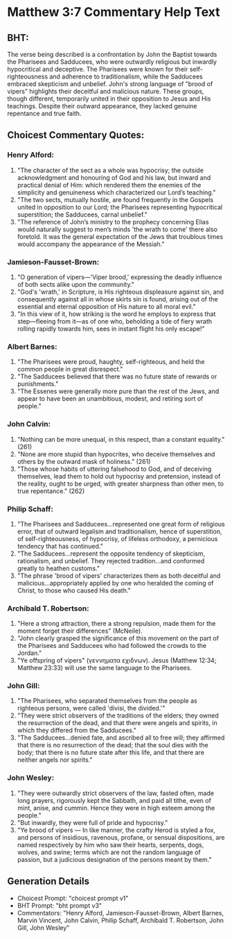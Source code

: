 # Matthew 3:7 Commentary Help Text

## BHT:
The verse being described is a confrontation by John the Baptist towards the Pharisees and Sadducees, who were outwardly religious but inwardly hypocritical and deceptive. The Pharisees were known for their self-righteousness and adherence to traditionalism, while the Sadducees embraced skepticism and unbelief. John's strong language of "brood of vipers" highlights their deceitful and malicious nature. These groups, though different, temporarily united in their opposition to Jesus and His teachings. Despite their outward appearance, they lacked genuine repentance and true faith.

## Choicest Commentary Quotes:
### Henry Alford:
1. "The character of the sect as a whole was hypocrisy; the outside acknowledgment and honouring of God and his law, but inward and practical denial of Him: which rendered them the enemies of the simplicity and genuineness which characterized our Lord’s teaching."
2. "The two sects, mutually hostile, are found frequently in the Gospels united in opposition to our Lord; the Pharisees representing hypocritical superstition; the Sadducees, carnal unbelief."
3. "The reference of John’s ministry to the prophecy concerning Elias would naturally suggest to men’s minds 'the wrath to come' there also foretold. It was the general expectation of the Jews that troublous times would accompany the appearance of the Messiah."

### Jamieson-Fausset-Brown:
1. "O generation of vipers—'Viper brood,' expressing the deadly influence of both sects alike upon the community."
2. "God's 'wrath,' in Scripture, is His righteous displeasure against sin, and consequently against all in whose skirts sin is found, arising out of the essential and eternal opposition of His nature to all moral evil."
3. "In this view of it, how striking is the word he employs to express that step—fleeing from it—as of one who, beholding a tide of fiery wrath rolling rapidly towards him, sees in instant flight his only escape!"

### Albert Barnes:
1. "The Pharisees were proud, haughty, self-righteous, and held the common people in great disrespect."
2. "The Sadducees believed that there was no future state of rewards or punishments."
3. "The Essenes were generally more pure than the rest of the Jews, and appear to have been an unambitious, modest, and retiring sort of people."

### John Calvin:
1. "Nothing can be more unequal, in this respect, than a constant equality." (261)
2. "None are more stupid than hypocrites, who deceive themselves and others by the outward mask of holiness." (261)
3. "Those whose habits of uttering falsehood to God, and of deceiving themselves, lead them to hold out hypocrisy and pretension, instead of the reality, ought to be urged, with greater sharpness than other men, to true repentance." (262)

### Philip Schaff:
1. "The Pharisees and Sadducees...represented one great form of religious error, that of outward legalism and traditionalism, hence of superstition, of self-righteousness, of hypocrisy, of lifeless orthodoxy, a pernicious tendency that has continued." 
2. "The Sadducees...represent the opposite tendency of skepticism, rationalism, and unbelief. They rejected tradition...and conformed greatly to heathen customs."
3. "The phrase 'brood of vipers' characterizes them as both deceitful and malicious...appropriately applied by one who heralded the coming of Christ, to those who caused His death."

### Archibald T. Robertson:
1. "Here a strong attraction, there a strong repulsion, made them for the moment forget their differences" (McNeile).
2. "John clearly grasped the significance of this movement on the part of the Pharisees and Sadducees who had followed the crowds to the Jordan."
3. "Ye offspring of vipers" (γεννηματα εχιδνων). Jesus (Matthew 12:34; Matthew 23:33) will use the same language to the Pharisees.

### John Gill:
1. "The Pharisees, who separated themselves from the people as righteous persons, were called 'divisi, the divided.'"
2. "They were strict observers of the traditions of the elders; they owned the resurrection of the dead, and that there were angels and spirits, in which they differed from the Sadducees."
3. "The Sadducees...denied fate, and ascribed all to free will; they affirmed that there is no resurrection of the dead; that the soul dies with the body; that there is no future state after this life, and that there are neither angels nor spirits."

### John Wesley:
1. "They were outwardly strict observers of the law, fasted often, made long prayers, rigorously kept the Sabbath, and paid all tithe, even of mint, anise, and cummin. Hence they were in high esteem among the people."
2. "But inwardly, they were full of pride and hypocrisy."
3. "Ye brood of vipers — In like manner, the crafty Herod is styled a fox, and persons of insidious, ravenous, profane, or sensual dispositions, are named respectively by him who saw their hearts, serpents, dogs, wolves, and swine; terms which are not the random language of passion, but a judicious designation of the persons meant by them."


## Generation Details
- Choicest Prompt: "choicest prompt v1"
- BHT Prompt: "bht prompt v3"
- Commentators: "Henry Alford, Jamieson-Fausset-Brown, Albert Barnes, Marvin Vincent, John Calvin, Philip Schaff, Archibald T. Robertson, John Gill, John Wesley"
